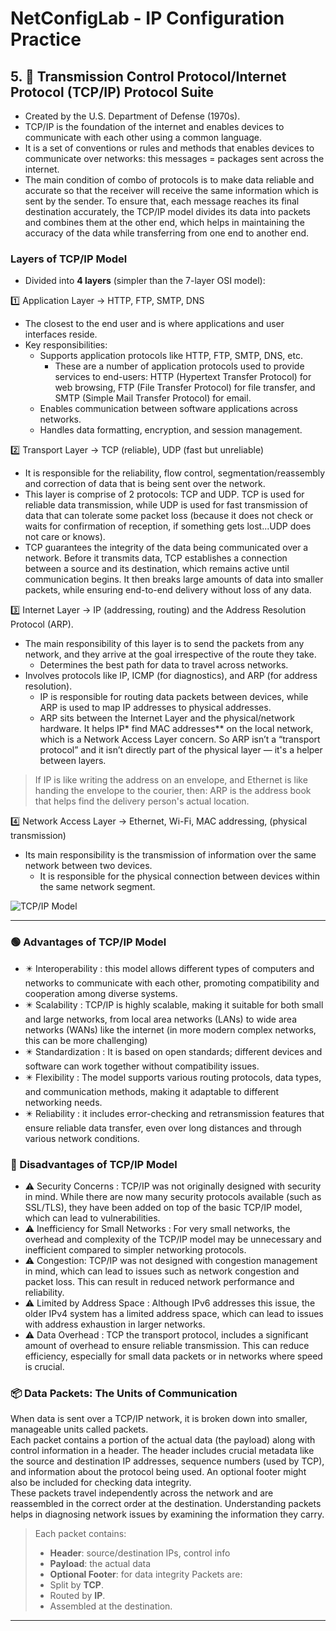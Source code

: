 # NetConfigLab - IP Configuration Practice 

## 5. 📘 Transmission Control Protocol/Internet Protocol (TCP/IP) Protocol Suite

- Created by the U.S. Department of Defense (1970s).
- TCP/IP is the foundation of the internet and enables devices to communicate with each other using a common language.
- It is a set of conventions or rules and methods that enables devices to communicate over networks: this messages = packages sent across the internet.
- The main condition of combo of protocols is to make data reliable and accurate so that the receiver will receive the same information which is sent by the sender. To ensure that, each message reaches its final destination accurately, the TCP/IP model divides its data into packets and combines them at the other end, which helps in maintaining the accuracy of the data while transferring from one end to another end.

### Layers of TCP/IP Model

- Divided into **4 layers** (simpler than the 7-layer OSI model):

1️⃣ Application Layer → HTTP, FTP, SMTP, DNS  


- The closest to the end user and is where applications and user interfaces reside.
- Key responsibilities:
	- Supports application protocols like HTTP, FTP, SMTP, DNS, etc.
		- These are a number of application protocols used to provide services to end-users: HTTP (Hypertext Transfer Protocol) for web browsing, FTP (File Transfer Protocol) for file transfer, and SMTP (Simple Mail Transfer Protocol) for email.
	- Enables communication between software applications across networks.
	- Handles data formatting, encryption, and session management.


2️⃣ Transport Layer → TCP (reliable), UDP (fast but unreliable)  
- It is responsible for the reliability, flow control, segmentation/reassembly and correction of data that is being sent over the network.  
- This layer is comprise of 2 protocols: TCP and UDP. TCP is used for reliable data transmission, while UDP is used for fast transmission of data that can tolerate some packet loss (because it does not check or waits for confirmation of reception, if something gets lost...UDP does not care or knows).
- TCP guarantees the integrity of the data being communicated over a network. Before it transmits data, TCP establishes a connection between a source and its destination, which remains active until communication begins. It then breaks large amounts of data into smaller packets, while ensuring end-to-end delivery without loss of any data.

3️⃣ Internet Layer → IP (addressing, routing) and the Address Resolution Protocol (ARP).
- The main responsibility of this layer is to send the packets from any network, and they arrive at the goal irrespective of the route they take.
	- Determines the best path for data to travel across networks.
- Involves protocols like IP, ICMP (for diagnostics), and ARP (for address resolution).
	- IP is responsible for routing data packets between devices, while ARP is used to map IP addresses to physical addresses.
	- ARP sits between the Internet Layer and the physical/network hardware. It helps IP* find MAC addresses** on the local network, which is a Network Access Layer concern. So ARP isn’t a “transport protocol” and it isn’t directly part of the physical layer — it's a helper between layers.
> If IP is like writing the address on an envelope, and Ethernet is like handing the envelope to the courier, then: ARP is the address book that helps find the delivery person's actual location.

4️⃣ Network Access Layer → Ethernet, Wi-Fi, MAC addressing, (physical transmission)
- Its main responsibility is the transmission of information over the same network between two devices.
	- It is responsible for the physical connection between devices within the same network segment.

![TCP/IP Model](https://media.geeksforgeeks.org/wp-content/uploads/20250503155044094249/tcp_ip-1.webp)

---

### 🟢 Advantages of TCP/IP Model
- ✴️ Interoperability : this  model allows different types of computers and networks to communicate with each other, promoting compatibility and cooperation among diverse systems.
- ✴️ Scalability : TCP/IP is highly scalable, making it suitable for both small and large networks, from local area networks (LANs) to wide area networks (WANs) like the internet (in more modern complex networks, this can be more challenging)
- ✴️ Standardization : It is based on open standards; different devices and software can work together without compatibility issues.
- ✴️ Flexibility : The model supports various routing protocols, data types, and communication methods, making it adaptable to different networking needs.
- ✴️ Reliability : it includes error-checking and retransmission features that ensure reliable data transfer, even over long distances and through various network conditions.

### 🔴 Disadvantages of TCP/IP Model
- ⚠️ Security Concerns : TCP/IP was not originally designed with security in mind. While there are now many security protocols available (such as SSL/TLS), they have been added on top of the basic TCP/IP model, which can lead to vulnerabilities.
- ⚠️ Inefficiency for Small Networks : For very small networks, the overhead and complexity of the TCP/IP model may be unnecessary and inefficient compared to simpler networking protocols.
- ⚠️ Congestion: TCP/IP was not designed with congestion management in mind, which can lead to issues such as network congestion and packet loss. This can result in reduced network performance and reliability.
- ⚠️ Limited by Address Space : Although IPv6 addresses this issue, the older IPv4 system has a limited address space, which can lead to issues with address exhaustion in larger networks.
- ⚠️ Data Overhead : TCP the transport protocol, includes a significant amount of overhead to ensure reliable transmission. This can reduce efficiency, especially for small data packets or in networks where speed is crucial.

### 📦 Data Packets: The Units of Communication
When data is sent over a TCP/IP network, it is broken down into smaller, manageable units called packets.  
Each packet contains a portion of the actual data (the payload) along with control information in a header. The header includes crucial metadata like the source and destination IP addresses, sequence numbers (used by TCP), and information about the protocol being used. An optional footer might also be included for checking data integrity.  
These packets travel independently across the network and are reassembled in the correct order at the destination. Understanding packets helps in diagnosing network issues by examining the information they carry.

> Each packet contains:
> - **Header**: source/destination IPs, control info
> - **Payload**: the actual data
> - **Optional Footer**: for data integrity
> Packets are:
> - Split by **TCP**.
> - Routed by **IP**.
> - Assembled at the destination.
---

